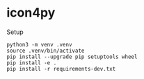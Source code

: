 # icon4py

Setup

```
python3 -m venv .venv
source .venv/bin/activate
pip install --upgrade pip setuptools wheel
pip install -e .
pip install -r requirements-dev.txt
```
